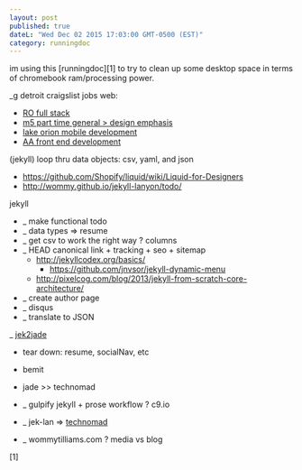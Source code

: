 ```yaml
---
layout: post
published: true
dateL: "Wed Dec 02 2015 17:03:00 GMT-0500 (EST)"
category: runningdoc
---
```





im using this [runningdoc][1] to try to clean up some desktop space in terms of chromebook ram/processing power.

_g detroit craigslist jobs web:

- [RO full stack ](https://detroit.craigslist.org/okl/web/5331939890.html)
- [m5 part time general > design emphasis](https://detroit.craigslist.org/okl/web/5312306951.html)
- [lake orion mobile development](https://detroit.craigslist.org/okl/web/5309776445.html)
- [AA front end development](https://toledo.craigslist.org/web/5338283761.html)

(jekyll) loop thru data objects: csv, yaml, and json  

- <https://github.com/Shopify/liquid/wiki/Liquid-for-Designers>
- <http://wommy.github.io/jekyll-lanyon/todo/>

jekyll

- _ make functional todo
- _ data types => resume
- _ get csv to work the right way ? columns
- _ HEAD canonical link + tracking + seo + sitemap
    - <http://jekyllcodex.org/basics/>
        - <https://github.com/jnvsor/jekyll-dynamic-menu>
    - <http://pixelcog.com/blog/2013/jekyll-from-scratch-core-architecture/>
- _ create author page
- _ disqus
- _ translate to JSON

_ [jek2jade](http://jek2jade-wommy.c9.io:8080/resume.html) 

- tear down: resume, socialNav, etc
- bemit
- jade >> technomad

- _ gulpify jekyll + prose workflow ? c9.io
- _ jek-lan => [technomad](https://github.com/wommy/technomad)
- _ wommytilliams.com ? media vs blog




[1]
